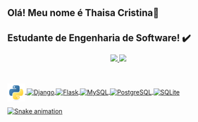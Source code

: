 ## Olá! Meu nome é Thaisa Cristina👋

## Estudante de Engenharia de Software! ✔️

<div align="center">
  <a href="https://github.com/Thaisa-Cristina-Dev">
  <img height="170em" src="https://github-readme-stats.vercel.app/api?username=Thaisa-Cristina-Dev&show_icons=true&theme=dracula&include_all_commits=true&count_private=true"/>
  <img height="130em" src="https://github-readme-stats.vercel.app/api/top-langs/?username=Thaisa-Cristina-Dev&layout=compact&langs_count=7&theme=dracula"/>
</div>
  
  ##
 
<div> 
  
<div style="display: inline_block"><br>
<img align="center" alt="Python" height="40" width="40" src="https://raw.githubusercontent.com/devicons/devicon/master/icons/python/python-original.svg">
<img align="center" alt="Django" height="40" width="80" src="https://img.shields.io/badge/Django-092E20?style=for-the-badge&logo=django&logoColor=white">
<img align="center" alt="Flask" height="40" width="80" src="https://img.shields.io/badge/Flask-000000?style=for-the-badge&logo=flask&logoColor=white">
<img align="center" alt="MySQL" height="40" width="80" src="https://img.shields.io/badge/MySQL-00000F?style=for-the-badge&logo=mysql&logoColor=white">
<img align="center" alt="PostgreSQL" height="40" width="80" src="https://img.shields.io/badge/PostgreSQL-316192?style=for-the-badge&logo=postgresql&logoColor=white">
<img align="center" alt="SQLite" height="40" width="80" src="https://img.shields.io/badge/SQLite-07405E?style=for-the-badge&logo=sqlite&logoColor=white">
</div>


  
  
  ![Snake animation](https://github.com/Thaisa-Cristina-Dev/Thaisa-Cristina-Dev/blob/output/github-contribution-grid-snake.svg)
 

